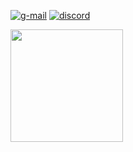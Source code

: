 
[![g-mail](https://img.shields.io/badge/Gmail-D14836?style=for-the-badge&logo=gmail&logoColor=white)](mailto:gabrielguerreirodefreitas@gmail.com)
[![discord](https://img.shields.io/badge/Discord-7289DA?style=for-the-badge&logo=discord&logoColor=white)](https://discord.gg/PXN9MKk3F2)

<img height="180em" src="https://github-readme-stats.vercel.app/api?username=gg-br&show_icons=true&theme=dracula&include_all_comits=true&count_private=true"/> 

<!--
[![portfolio](https://img.shields.io/badge/GitHub-100000?style=for-the-badge&logo=github&logoColor=white)](https://gg-br.github.io/portfolio/)
<img height="180em" src="https://github-readme-stats.vercel.app/api/top-langs/?username=gg-br&layout=compact&langs_count=16&theme=dracula"/>
[![Top Langs](https://github-readme-stats.vercel.app/api/top-langs/?username=gg-br)](https://github.com/anuraghazra/github-readme-stats)
-->

